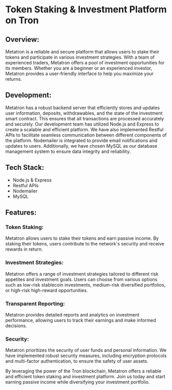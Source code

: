 # Token Staking & Investment Platform on Tron 

## Overview:
Metatron is a reliable and secure platform that allows users to stake their tokens and participate in various investment strategies. With a team of experienced traders, Metatron offers a pool of investment opportunities for its members. Whether you are a beginner or an experienced investor, Metatron provides a user-friendly interface to help you maximize your returns.

## Development:
Metatron has a robust backend server that efficiently stores and updates user information, deposits, withdrawables, and the state of the investment smart contract. This ensures that all transactions are processed accurately and securely. Our development team has utilized Node.js and Express to create a scalable and efficient platform. We have also implemented Restful APIs to facilitate seamless communication between different components of the platform. Nodemailer is integrated to provide email notifications and updates to users. Additionally, we have chosen MySQL as our database management system to ensure data integrity and reliability.


## Tech Stack:
- Node.js & Express
- Restful APIs
- Nodemailer
- MySQL



## Features:

### Token Staking: 
Metatron allows users to stake their tokens and earn passive income. By staking their tokens, users contribute to the network's security and receive rewards in return.

### Investment Strategies: 
Metatron offers a range of investment strategies tailored to different risk appetites and investment goals. Users can choose from various options such as low-risk stablecoin investments, medium-risk diversified portfolios, or high-risk high-reward opportunities.

### Transparent Reporting: 
Metatron provides detailed reports and analytics on investment performance, allowing users to track their earnings and make informed decisions.

### Security: 
Metatron prioritizes the security of user funds and personal information. We have implemented robust security measures, including encryption protocols and multi-factor authentication, to ensure the safety of user assets.

By leveraging the power of the Tron blockchain, Metatron offers a reliable and efficient token staking and investment platform. Join us today and start earning passive income while diversifying your investment portfolio.
